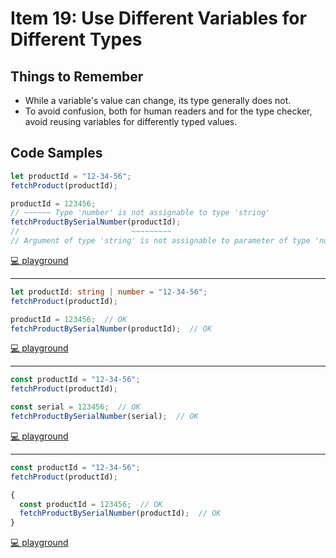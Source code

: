 # Item 19: Use Different Variables for Different Types

## Things to Remember

- While a variable's value can change, its type generally does not.
- To avoid confusion, both for human readers and for the type checker, avoid reusing variables for differently typed values.

## Code Samples

```ts
let productId = "12-34-56";
fetchProduct(productId);

productId = 123456;
// ~~~~~~ Type 'number' is not assignable to type 'string'
fetchProductBySerialNumber(productId);
//                         ~~~~~~~~~
// Argument of type 'string' is not assignable to parameter of type 'number'
```

[💻 playground](https://www.typescriptlang.org/play/?ts=5.4.5#code/GYVwdgxgLglg9mABMAplCALACgJzgExGgAoZ8AuRAZyhxjAHMBKRAbwF8AoUSWBZNJlwEiUAEIBPAMoo6AQwA2AORABbAEazSFRGDWacLDpwVpEABzyFoASXyIAvIgBEARgBMAWgDMAFk8ArABszgDc3ILYVqLEliK2+EzhnHHWUHaOiB5+weEA9HmIAH4lpYgAKhLmKIgA5HoasrWIMFS6cFCIclRUMAxgcuqmiFBwI1U1tTR0jLUR6FHx4tKyMIoqjTix0QlJnAWIh0fHJ6fHpRcl+4UAgjgMaihgnXDA49V10-QMza3tnd1ev1BsNRhY5Dg5Ko0LJEK93pMGgY5kA)

----

```ts
let productId: string | number = "12-34-56";
fetchProduct(productId);

productId = 123456;  // OK
fetchProductBySerialNumber(productId);  // OK
```

[💻 playground](https://www.typescriptlang.org/play/?ts=5.4.5#code/GYVwdgxgLglg9mABMAplCALACgJzgExGgAoZ8AuRAZyhxjAHMBKRAbwF8AoUSWBZNJlwEiUAEIBPAMoo6AQwA2AORABbAEazSFRGDWacLDpwVpEABzyFoASR006jRAB9d+2YgC8iAEQBGACYAWgBmABYggFYANh8Abm5BbCtRYksRW3wmBM506yg7L0RA8Ji4xEQAekrEAHkAaUT0ZIzxaVkYRRUNLTzRO2yK6rrGoA)

----

```ts
const productId = "12-34-56";
fetchProduct(productId);

const serial = 123456;  // OK
fetchProductBySerialNumber(serial);  // OK
```

[💻 playground](https://www.typescriptlang.org/play/?ts=5.4.5#code/GYVwdgxgLglg9mABMAplCALACgJzgExGgAoZ8AuRAZyhxjAHMBKRAbwF8AoUSWBZNJlwEiUAEIBPAMoo6AQwA2AORABbAEazSFRGDWacLDpwgIaiAA55C0AJL5EAXkQAiAIwAmALQBmACxeAKwAbC4A3NyC2NaixFYidvhMESZmUNSyMIpOiJ7+IWGIiAD0xYgA8gDSkejRCeLSmYoqGlpUTQrJRaUV1UA)

----

```ts
const productId = "12-34-56";
fetchProduct(productId);

{
  const productId = 123456;  // OK
  fetchProductBySerialNumber(productId);  // OK
}
```

[💻 playground](https://www.typescriptlang.org/play/?ts=5.4.5#code/GYVwdgxgLglg9mABMAplCALACgJzgExGgAoZ8AuRAZyhxjAHMBKRAbwF8AoUSWBZNJlwEiUAEIBPAMoo6AQwA2AORABbAEazSFRGDWacLDpwgIaiAA55C0AJL5EAXkQAiAIwAmALQBmACxeAKwAbC4A3NyC2NaixFYidvhMEZysnIiIpmDm8TZQ9k6Inv4hYRkA9OWIAPIA0ukC6NEJ4tKyMIoqGlq5ovbJFVV1nFxAA)
